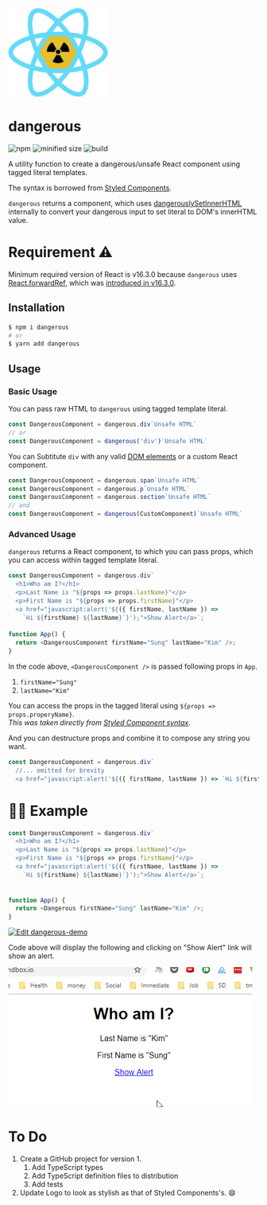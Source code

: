 ![logo](img/dangerous-logo.jpg)

# dangerous
![npm](https://img.shields.io/npm/v/dangerous.svg?style=flat-square)
![minified size](https://img.shields.io/bundlephobia/min/dangerous.svg?style=flat-square)
![build](https://img.shields.io/circleci/project/github/dance2die/dangerous/master.svg?style=flat-square)

A utility function to create a dangerous/unsafe React component using tagged literal
templates.

The syntax is borrowed from [Styled Components](https://www.styled-components.com/).

`dangerous` returns a component, which uses
[dangerouslySetInnerHTML](https://reactjs.org/docs/dom-elements.html#dangerouslysetinnerhtml)
internally to convert your dangerous input to set literal to DOM's innerHTML
value.

# Requirement ⚠️

Minimum required version of React is v16.3.0 because  `dangerous` uses [React.forwardRef](https://reactjs.org/docs/react-api.html#reactforwardref), which was [introduced in v16.3.0](https://reactjs.org/blog/2018/03/29/react-v-16-3.html#forwardref-api).

## Installation

```sh
$ npm i dangerous
# or
$ yarn add dangerous
```

## Usage

### Basic Usage

You can pass raw HTML to `dangerous` using tagged template literal.

```js
const DangerousComponent = dangerous.div`Unsafe HTML`
// or
const DangerousComponent = dangerous('div')`Unsafe HTML`
```

You can Subtitute `div` with any valid [DOM elements](https://github.com/dance2die/dangerous/blob/master/src/domElements.ts) or a custom React component.  

```js
const DangerousComponent = dangerous.span`Unsafe HTML`
const DangerousComponent = dangerous.p`Unsafe HTML`
const DangerousComponent = dangerous.section`Unsafe HTML`
// and
const DangerousComponent = dangerous(CustomComponent)`Unsafe HTML`
```

### Advanced Usage

`dangerous` returns a React component, to which you can pass props, which you can access within tagged template literal.

```js
const DangerousComponent = dangerous.div`
  <h1>Who am I?</h1>
  <p>Last Name is "${props => props.lastName}"</p>
  <p>First Name is "${props => props.firstName}"</p>
  <a href="javascript:alert('${({ firstName, lastName }) =>
    `Hi ${firstName} ${lastName}`}');">Show Alert</a>`;

function App() {
  return <DangerousComponent firstName="Sung" lastName="Kim" />;
}
```

In the code above, `<DangerousComponent />` is passed following props in `App`.
1. `firstName="Sung"`
1. `lastName="Kim"`

You can access the props in the tagged literal using `${props => props.properyName}`.  
_This was taken directly from [Styled Component syntax](https://www.styled-components.com/docs/basics#passed-props)._

And you can destructure props and combine it to compose any string you want.

```js
const DangerousComponent = dangerous.div`
  //... omitted for brevity
  <a href="javascript:alert('${({ firstName, lastName }) => `Hi ${firstName} ${lastName}`}');">Show Alert</a>`;
```


# 👨‍💻 Example

```javascript
const DangerousComponent = dangerous.div`
  <h1>Who am I?</h1>
  <p>Last Name is "${props => props.lastName}"</p>
  <p>First Name is "${props => props.firstName}"</p>
  <a href="javascript:alert('${({ firstName, lastName }) =>
    `Hi ${firstName} ${lastName}`}');">Show Alert</a>`;


function App() {
  return <Dangerous firstName="Sung" lastName="Kim" />;
}
```

[![Edit dangerous-demo](https://codesandbox.io/static/img/play-codesandbox.svg)](https://codesandbox.io/s/x7ymrzw88q)

Code above will display the following and clicking on "Show Alert" link will show an alert.

![demo](img/demo.gif)


# To Do
1. Create a GitHub project for version 1.
    1. Add TypeScript types
    1. Add TypeScript definition files to distribution
    1. Add tests
1. Update Logo to look as stylish as that of Styled Components's. 😄

